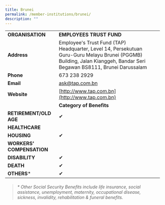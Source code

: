 ```yaml
---
title: Brunei
permalink: /member-institutions/brunei/
description: ""
---
```

|  |  | 
| -------- | -------- | 
| **ORGANISATION** | **EMPLOYEES TRUST FUND** | 
| **Address** | Employee's Trust Fund (TAP) Headquarter, Level 14, Persekutuan Guru-Guru Melayu Brunei (PGGMB) Building, Jalan Kianggeh, Bandar Seri Begawan BS8111, Brunei Darussalam | 
| **Phone** | 673 238 2929 | 
| **Email** | [ask@tap.com.bn](mailto:ask@tap.com.bn) | 
| **Website** | [http://www.tap.com.bn](http://www.tap.com.bn) | 
| | **Category of Benefits**|
| **RETIREMENT/OLD AGE** | ✔ | 
| **HEALTHCARE** |   | 
| **HOUSING** | ✔ | 
| **WORKERS' COMPENSATION** |   | 
| **DISABILITY** | ✔ | 
| **DEATH** | ✔ | 
| **OTHERS*** | ✔ |

> ###### \* Other Social Security Benefits include life insurance, social assistance, unemployment, maternity, occupational disease, sickness, invalidity, rehabilitation & funeral benefits.